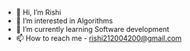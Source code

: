 - 👋 Hi, I’m Rishi
- 👀 I’m interested in Algorithms
- 🌱 I’m currently learning Software development
- 📫 How to reach me - rishi212004200@gmail.com

<!---
Rishi-R-h150/Rishi-R-h150 is a ✨ special ✨ repository because its `README.md` (this file) appears on your GitHub profile.
You can click the Preview link to take a look at your changes.
--->
